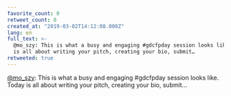 ```yaml
---
favorite_count: 0
retweet_count: 0
created_at: "2019-03-02T14:12:08.000Z"
lang: en
full_text: >-
  @mo_szy: This is what a busy and engaging #gdcfpday session looks like. Today
  is all about writing your pitch, creating your bio, submit…
retweeted: true
---
```


[@mo_szy](https://twitter.com/mo_szy): This is what a busy and engaging
#gdcfpday session looks like. Today is all about writing your pitch, creating
your bio, submit…
